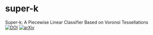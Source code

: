 # super-k
Super-k:  A Piecewise Linear Classifier Based on Voronoi Tessellations  
[![DOI](https://zenodo.org/badge/DOI/10.5281/zenodo.4399738.svg)](https://doi.org/10.5281/zenodo.4399738)
[![arXiv](https://img.shields.io/badge/arXiv-2012.15492v1-b31b1b.svg)](https://arxiv.org/abs/2012.15492v1)

[comment]: # (arXiv.org non-official badge https://github.com/zsxoff/arxiv-badge)
